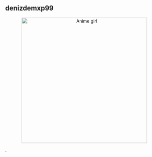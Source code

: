 
<h2>denizdemxp99</h2>
<div align="center">
	<img src="[[url=https://www.hizliresim.com/f0rym3q][img]https://i.hizliresim.com/f0rym3q.jpg[/img][/url]](https://www.hizliresim.com/f0rym3q)" alt="Anime girl" width="400" height="400">
</div>
<p>.</p>
